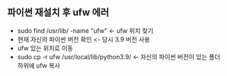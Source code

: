 ## 파이썬 재설치 후 ufw 에러
  - sudo find /usr/lib/ -name "ufw"  <- ufw 위치 찾기
  - 현재 자신의 파이썬 버전 확인       <- 당시 3.9 버전 사용
  - ufw 있는 위치로 이동
  - sudo cp -r ufw /usr/local/lib/python3.9/    <- 자신의 파이썬 버전이 있는 폴더 하위에 ufw 복사
